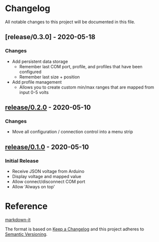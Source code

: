 # Changelog

All notable changes to this project will be documented in this file.

## [release/0.3.0] - 2020-05-18
### Changes
- Add persistent data storage
  - Remember last COM port, profile, and profiles that have been configured
  - Remember last size + position
- Add profile management
  - Allows you to create custom min/max ranges that are mapped from input 0-5 volts

## [release/0.2.0] - 2020-05-10
### Changes
- Move all configuration / connection control into a menu strip

## [release/0.1.0] - 2020-05-10
### Initial Release
- Receive JSON voltage from Arduino
- Display voltage and mapped value
- Allow connect/disconnect COM port
- Allow 'Always on top'

[release/0.1.0]: https://github.com/luxdvie/wideband-voltage-display/releases/tag/release%2F0.1.0
[release/0.2.0]: https://github.com/luxdvie/wideband-voltage-display/releases/tag/release%2F0.2.0

# Reference

[markdown-it](https://github.com/markdown-it/markdown-it)

The format is based on [Keep a Changelog](https://keepachangelog.com/en/1.0.0/) and this project adheres to [Semantic Versioning](https://semver.org/spec/v2.0.0.html).